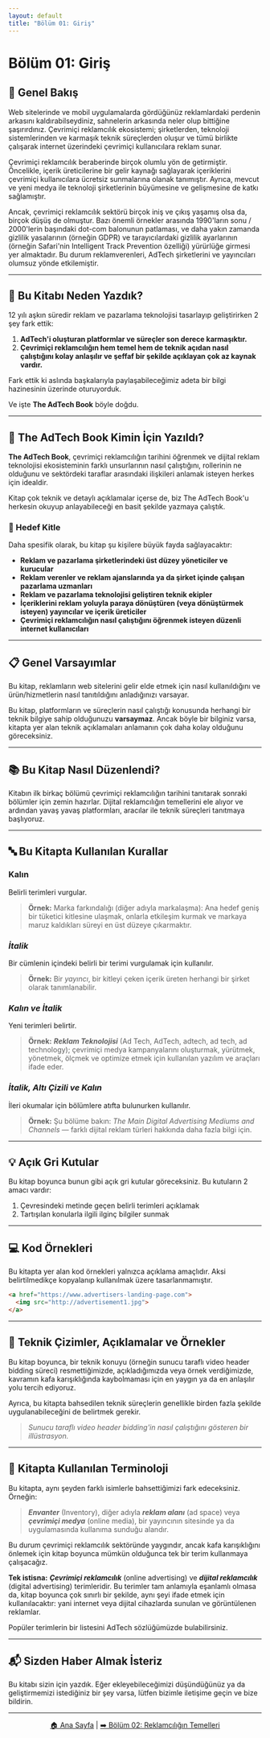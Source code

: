 ```yaml
---
layout: default
title: "Bölüm 01: Giriş"
---
```


# Bölüm 01: Giriş

## 📖 Genel Bakış

Web sitelerinde ve mobil uygulamalarda gördüğünüz reklamlardaki perdenin arkasını kaldırabilseydiniz, sahnelerin arkasında neler olup bittiğine şaşırırdınız. Çevrimiçi reklamcılık ekosistemi; şirketlerden, teknoloji sistemlerinden ve karmaşık teknik süreçlerden oluşur ve tümü birlikte çalışarak internet üzerindeki çevrimiçi kullanıcılara reklam sunar.

Çevrimiçi reklamcılık beraberinde birçok olumlu yön de getirmiştir. Öncelikle, içerik üreticilerine bir gelir kaynağı sağlayarak içeriklerini çevrimiçi kullanıcılara ücretsiz sunmalarına olanak tanımıştır. Ayrıca, mevcut ve yeni medya ile teknoloji şirketlerinin büyümesine ve gelişmesine de katkı sağlamıştır.

Ancak, çevrimiçi reklamcılık sektörü birçok iniş ve çıkış yaşamış olsa da, birçok düşüş de olmuştur. Bazı önemli örnekler arasında 1990'ların sonu / 2000'lerin başındaki dot-com balonunun patlaması, ve daha yakın zamanda gizlilik yasalarının (örneğin GDPR) ve tarayıcılardaki gizlilik ayarlarının (örneğin Safari'nin Intelligent Track Prevention özelliği) yürürlüğe girmesi yer almaktadır. Bu durum reklamverenleri, AdTech şirketlerini ve yayıncıları olumsuz yönde etkilemiştir.

---

## 🤔 Bu Kitabı Neden Yazdık?

12 yılı aşkın süredir reklam ve pazarlama teknolojisi tasarlayıp geliştirirken 2 şey fark ettik:

1. **AdTech'i oluşturan platformlar ve süreçler son derece karmaşıktır.**
2. **Çevrimiçi reklamcılığın hem temel hem de teknik açıdan nasıl çalıştığını kolay anlaşılır ve şeffaf bir şekilde açıklayan çok az kaynak vardır.**

Fark ettik ki aslında başkalarıyla paylaşabileceğimiz adeta bir bilgi hazinesinin üzerinde oturuyorduk.

Ve işte **The AdTech Book** böyle doğdu.

---

## 👥 The AdTech Book Kimin İçin Yazıldı?

**The AdTech Book**, çevrimiçi reklamcılığın tarihini öğrenmek ve dijital reklam teknolojisi ekosisteminin farklı unsurlarının nasıl çalıştığını, rollerinin ne olduğunu ve sektördeki taraflar arasındaki ilişkileri anlamak isteyen herkes için idealdir.

Kitap çok teknik ve detaylı açıklamalar içerse de, biz The AdTech Book'u herkesin okuyup anlayabileceği en basit şekilde yazmaya çalıştık.

### 🎯 Hedef Kitle

Daha spesifik olarak, bu kitap şu kişilere büyük fayda sağlayacaktır:

- **Reklam ve pazarlama şirketlerindeki üst düzey yöneticiler ve kurucular**
- **Reklam verenler ve reklam ajanslarında ya da şirket içinde çalışan pazarlama uzmanları**
- **Reklam ve pazarlama teknolojisi geliştiren teknik ekipler**
- **İçeriklerini reklam yoluyla paraya dönüştüren (veya dönüştürmek isteyen) yayıncılar ve içerik üreticiler**
- **Çevrimiçi reklamcılığın nasıl çalıştığını öğrenmek isteyen düzenli internet kullanıcıları**

---

## 📋 Genel Varsayımlar

Bu kitap, reklamların web sitelerini gelir elde etmek için nasıl kullanıldığını ve ürün/hizmetlerin nasıl tanıtıldığını anladığınızı varsayar. 

Bu kitap, platformların ve süreçlerin nasıl çalıştığı konusunda herhangi bir teknik bilgiye sahip olduğunuzu **varsaymaz**. Ancak böyle bir bilginiz varsa, kitapta yer alan teknik açıklamaları anlamanın çok daha kolay olduğunu göreceksiniz.

---

## 📚 Bu Kitap Nasıl Düzenlendi?

Kitabın ilk birkaç bölümü çevrimiçi reklamcılığın tarihini tanıtarak sonraki bölümler için zemin hazırlar. Dijital reklamcılığın temellerini ele alıyor ve ardından yavaş yavaş platformları, aracılar ile teknik süreçleri tanıtmaya başlıyoruz.

---

## 🔤 Bu Kitapta Kullanılan Kurallar

### **Kalın**

Belirli terimleri vurgular.

> **Örnek:** Marka farkındalığı (diğer adıyla markalaşma): Ana hedef geniş bir tüketici kitlesine ulaşmak, onlarla etkileşim kurmak ve markaya maruz kaldıkları süreyi en üst düzeye çıkarmaktır.

### *İtalik*

Bir cümlenin içindeki belirli bir terimi vurgulamak için kullanılır.

> **Örnek:** Bir *yayıncı*, bir kitleyi çeken içerik üreten herhangi bir şirket olarak tanımlanabilir.

### ***Kalın ve İtalik***

Yeni terimleri belirtir.

> **Örnek:** ***Reklam Teknolojisi*** (Ad Tech, AdTech, adtech, ad tech, ad technology); çevrimiçi medya kampanyalarını oluşturmak, yürütmek, yönetmek, ölçmek ve optimize etmek için kullanılan yazılım ve araçları ifade eder.

### ***İtalik, Altı Çizili ve Kalın***

İleri okumalar için bölümlere atıfta bulunurken kullanılır.

> **Örnek:** Şu bölüme bakın: *The Main Digital Advertising Mediums and Channels* — farklı dijital reklam türleri hakkında daha fazla bilgi için.

---

## 💡 Açık Gri Kutular

Bu kitap boyunca bunun gibi açık gri kutular göreceksiniz. Bu kutuların 2 amacı vardır:

1. Çevresindeki metinde geçen belirli terimleri açıklamak
2. Tartışılan konularla ilgili ilginç bilgiler sunmak

---

## 💻 Kod Örnekleri

Bu kitapta yer alan kod örnekleri yalnızca açıklama amaçlıdır. Aksi belirtilmedikçe kopyalanıp kullanılmak üzere tasarlanmamıştır.

```html
<a href="https://www.advertisers-landing-page.com">
  <img src="http://advertisement1.jpg">
</a>
```

---

## 🎨 Teknik Çizimler, Açıklamalar ve Örnekler

Bu kitap boyunca, bir teknik konuyu (örneğin sunucu taraflı video header bidding süreci) resmettiğimizde, açıkladığımızda veya örnek verdiğimizde, kavramın kafa karışıklığında kaybolmaması için en yaygın ya da en anlaşılır yolu tercih ediyoruz.

Ayrıca, bu kitapta bahsedilen teknik süreçlerin genellikle birden fazla şekilde uygulanabileceğini de belirtmek gerekir.

> *Sunucu taraflı video header bidding'in nasıl çalıştığını gösteren bir illüstrasyon.*

---

## 📝 Kitapta Kullanılan Terminoloji

Bu kitapta, aynı şeyden farklı isimlerle bahsettiğimizi fark edeceksiniz. Örneğin:

> ***Envanter*** (Inventory), diğer adıyla ***reklam alanı*** (ad space) veya ***çevrimiçi medya*** (online media), bir yayıncının sitesinde ya da uygulamasında kullanıma sunduğu alandır.

Bu durum çevrimiçi reklamcılık sektöründe yaygındır, ancak kafa karışıklığını önlemek için kitap boyunca mümkün olduğunca tek bir terim kullanmaya çalışacağız.

**Tek istisna:** ***Çevrimiçi reklamcılık*** (online advertising) ve ***dijital reklamcılık*** (digital advertising) terimleridir. Bu terimler tam anlamıyla eşanlamlı olmasa da, kitap boyunca çok sınırlı bir şekilde, aynı şeyi ifade etmek için kullanılacaktır: yani internet veya dijital cihazlarda sunulan ve görüntülenen reklamlar.

Popüler terimlerin bir listesini AdTech sözlüğümüzde bulabilirsiniz.

---

## 📬 Sizden Haber Almak İsteriz

Bu kitabı sizin için yazdık. Eğer ekleyebileceğimizi düşündüğünüz ya da geliştirmemizi istediğiniz bir şey varsa, lütfen bizimle iletişime geçin ve bize bildirin.

---

<div align="center">

[🏠 Ana Sayfa](../README.md) | [➡️ Bölüm 02: Reklamcılığın Temelleri](02-reklamciligin-temelleri.md)

</div>

